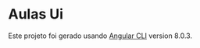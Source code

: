 # Aulas Ui

Este projeto foi gerado usando [Angular CLI](https://github.com/angular/angular-cli) version 8.0.3.
